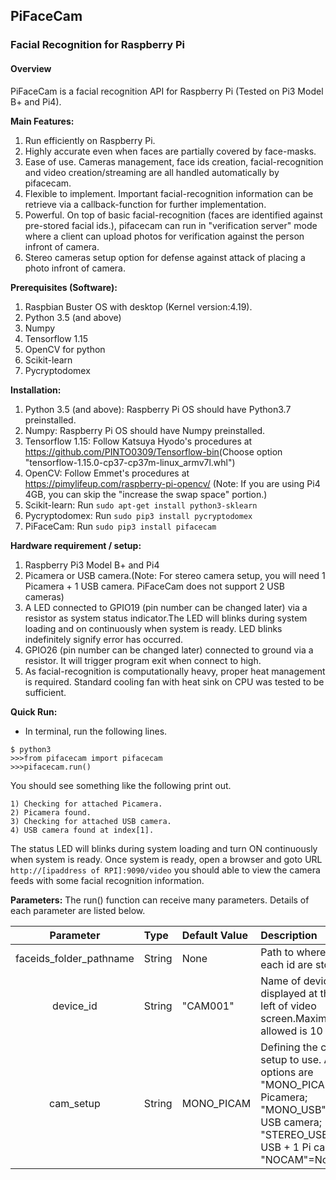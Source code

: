 
## PiFaceCam
### Facial Recognition for Raspberry Pi
#### Overview
PiFaceCam is a facial recognition API for Raspberry Pi (Tested on Pi3 Model B+ and Pi4). 

**Main Features:**
1. Run efficiently on Raspberry Pi.
2. Highly accurate even when faces are partially covered by face-masks.
3. Ease of use. Cameras management, face ids creation, facial-recognition and video creation/streaming are all handled automatically by pifacecam.
4. Flexible to implement. Important facial-recognition information can be retrieve via a callback-function for further implementation.
5. Powerful. On top of basic facial-recognition (faces are identified against pre-stored facial ids.), pifacecam can run in "verification server" mode where a client can upload photos for verification against the person infront of camera.
6. Stereo cameras setup option for defense against attack of placing a photo infront of camera.


**Prerequisites (Software):**
1. Raspbian Buster OS with desktop (Kernel version:4.19).
2. Python 3.5 (and above)
3. Numpy
4. Tensorflow 1.15
5. OpenCV for python
6. Scikit-learn
7. Pycryptodomex


**Installation:**
1. Python 3.5 (and above): Raspberry Pi OS should have Python3.7 preinstalled.
2. Numpy: Raspberry Pi OS should have Numpy preinstalled.
3. Tensorflow 1.15: Follow Katsuya Hyodo's procedures at <https://github.com/PINTO0309/Tensorflow-bin>(Choose option "tensorflow-1.15.0-cp37-cp37m-linux_armv7l.whl")
4. OpenCV: Follow Emmet's procedures at <https://pimylifeup.com/raspberry-pi-opencv/> (Note: If you are using Pi4 4GB, you can skip the "increase the swap space" portion.)
5. Scikit-learn: Run `sudo apt-get install python3-sklearn`
6. Pycryptodomex: Run `sudo pip3 install pycryptodomex`
7. PiFaceCam: Run `sudo pip3 install pifacecam`


**Hardware requirement / setup:**
1. Raspberry Pi3 Model B+ and Pi4
2. Picamera or USB camera.(Note: For stereo camera setup, you will need 1 Picamera + 1 USB camera. PiFaceCam does not support 2 USB cameras)
3. A LED connected to GPIO19 (pin number can be changed later) via a resistor as system status indicator.The LED will blinks during system loading and on continuously when system is ready. LED blinks indefinitely signify error has occurred.
4. GPIO26 (pin number can be changed later) connected to ground via a resistor. It will trigger program exit when connect to high.
5. As facial-recognition is computationally heavy, proper heat management is required. Standard cooling fan with heat sink on CPU was tested to be sufficient.


**Quick Run:**
- In terminal, run the following lines.<br/>
```
$ python3
>>>from pifacecam import pifacecam
>>>pifacecam.run()
```
You should see something like the following print out.<br/>
```
1) Checking for attached Picamera.
2) Picamera found.
3) Checking for attached USB camera.
4) USB camera found at index[1].
```

The status LED will blinks during system loading and turn ON continuously when system is ready. Once system is ready, open a browser and goto URL `http://[ipaddress of RPI]:9090/video` you should able to view the camera feeds with some facial recognition information.


**Parameters:**
The run() function can receive many parameters. Details of each parameter are listed below.<br/>

|Parameter|Type|Default Value|Description|
|:--:|:--|:--|:--|
|faceids_folder_pathname|String|None|Path to where images of each id are stored.| 
|device_id|String|"CAM001"|Name of device. Will be displayed at the bottom left of video screen.Maximum length allowed is 10 characters.| 
|cam_setup|String|MONO_PICAM|Defining the camera setup to use. Available options are  "MONO_PICAM"=Single Picamera; "MONO_USB"=Single USB camera; "STEREO_USB+PICAM"=1 USB + 1 Pi cameras; "NOCAM"=No camera.|






